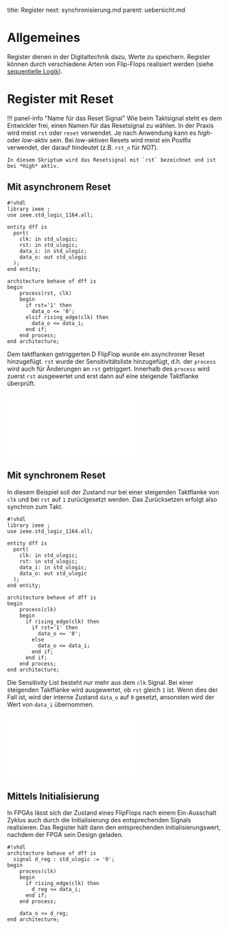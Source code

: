 title: Register
next: synchronisierung.md
parent: uebersicht.md

# Allgemeines

Register dienen in der Digitaltechnik dazu, Werte zu speichern. Register können durch verschiedene Arten von Flip-Flops
realisiert werden (siehe [sequentielle Logik]({filename}../grundlagen_der_digitaltechnik/sequentielle_logik.md)).

# Register mit Reset

!!! panel-info "Name für das Reset Signal"
    Wie beim Taktsignal steht es dem Entwickler frei, einen Namen für das Resetsignal zu wählen. In der Praxis wird
    meist `rst` oder `reset` verwendet. Je nach Anwendung kann es *high*- oder *low*-aktiv sein. Bei *low*-aktiven Resets
    wird meist ein Postfix verwendet, der darauf hindeutet (z.B. `rst_n` für *NOT*).

    In diesem Skriptum wird das Resetsignal mit `rst` bezeichnet und ist bei *High* aktiv.

## Mit asynchronem Reset
    #!vhdl
    library ieee ;
    use ieee.std_logic_1164.all;

    entity dff is
      port(
        clk: in std_ulogic;
        rst: in std_ulogic;
        data_i: in std_ulogic;
        data_o: out std_ulogic
      );
    end entity;

    architecture behave of dff is
    begin
        process(rst, clk)
        begin
          if rst='1' then
            data_o <= '0';
          elsif rising_edge(clk) then
            data_o <= data_i;
          end if;
        end process;  
    end architecture;

Dem taktflanken getriggerten D FlipFlop wurde ein asynchroner Reset hinzugefügt. `rst` wurde der Sensitivitätsliste hinzugefügt, d.h. der `process` wird auch für Änderungen an `rst` getriggert. Innerhalb des `process` wird zuerst `rst` ausgewertet und erst dann auf eine steigende Taktflanke überprüft.

![D-Flipflop mit asynchronem Reset]({filename}dff_async.svg.tex)

## Mit synchronem Reset

In diesem Beispiel soll der Zustand nur bei einer steigenden Taktflanke von `clk` und bei `rst` auf `1` zurüclgesetzt werden. Das Zurücksetzen erfolgt also synchron zum Takt.

    #!vhdl
    library ieee ;
    use ieee.std_logic_1164.all;

    entity dff is
      port(
        clk: in std_ulogic;
        rst: in std_ulogic;
        data_i: in std_ulogic;
        data_o: out std_ulogic
      );
    end entity;

    architecture behave of dff is
    begin
        process(clk)
        begin
          if rising_edge(clk) then
            if rst='1' then
              data_o <= '0';
            else
              data_o <= data_i;
            end if;
          end if;
        end process;  
    end architecture;

Die Sensitivity List besteht nur mehr aus dem `clk` Signal. Bei einer steigenden Taktflanke wird ausgewertet, ob `rst` gleich `1` ist. Wenn dies der Fall ist, wird der interne Zustand `data_o` auf `0` gesetzt, ansonsten wird der Wert von `data_i` übernommen.

![D-Flipflop mit synchronem Reset]({filename}dff_sync.svg.tex)

## Mittels Initialisierung
In FPGAs lässt sich der Zustand eines FlipFlops nach einem Ein-Ausschalt Zyklus auch durch die Initialisierung des
entsprechenden Signals realisieren. Das Register hält dann den entsprechenden Initialisierungswert, nachdem der FPGA
sein Design geladen.

    #!vhdl
    architecture behave of dff is
      signal d_reg : std_ulogic := '0';
    begin
        process(clk)
        begin
          if rising_edge(clk) then
            d_reg <= data_i;
          end if;
        end process;

        data_o <= d_reg;
    end architecture;
